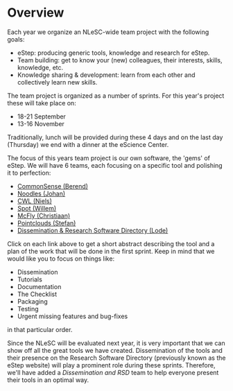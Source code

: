 # Overview 

Each year we organize an NLeSC-wide team project with the following goals:

  - eStep: producing generic tools, knowledge and research for eStep.
  - Team building: get to know your (new) colleagues, their interests, skills, knowledge, etc.
  - Knowledge sharing & development: learn from each other and collectively learn new skills.

The team project is organized as a number of sprints. For this year's project these will take place on:

   - 18-21 September
   - 13-16 November

Traditionally, lunch will be provided during these 4 days and on the last day (Thursday) we end with a dinner at the eScience Center.

The focus of this years team project is our own software, the 'gems' of eStep. We will have 6 teams, each focusing on a specific tool and polishing it to perfection:

   - [CommonSense (Berend)](https://github.com/NLeSC/TEAM/blob/master/commonsense.md)
   - [Noodles (Johan)](https://github.com/NLeSC/TEAM/blob/master/noodles.md)
   - [CWL (Niels)](https://github.com/NLeSC/TEAM/blob/master/cwl.md)
   - [Spot (Willem)](https://github.com/NLeSC/TEAM/blob/master/spot.md)
   - [McFly (Christiaan)](https://github.com/NLeSC/TEAM/blob/master/mcfly.md)
   - [Pointclouds (Stefan)](https://github.com/NLeSC/TEAM/blob/master/pointclouds.md)
   - [Dissemination & Research Software Directory (Lode)](https://github.com/NLeSC/TEAM/blob/master/rsd.md)

Click on each link above to get a short abstract describing the tool and a plan of the work that will be done in the first sprint. Keep in mind that we would like you to focus on things like:

  - Dissemination   
  - Tutorials
  - Documentation
  - The Checklist
  - Packaging
  - Testing
  - Urgent missing features and bug-fixes

in that particular order.

Since the NLeSC will be evaluated next year, it is very important that we can show off all the great tools we have created. Dissemination of the tools and their presence on the Research Software Directory (previously known as the 
eStep website) will play a prominent role during these sprints. Therefore, we'll have added a _Dissemination and RSD_ team to help everyone present their tools in an optimal way.

